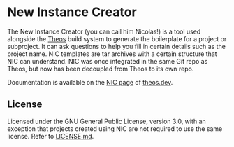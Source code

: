# New Instance Creator
The New Instance Creator (you can call him Nicolas!) is a tool used alongside the [Theos](https://theos.dev/docs/) build system to generate the boilerplate for a project or subproject. It can ask questions to help you fill in certain details such as the project name. NIC templates are tar archives with a certain structure that NIC can understand. NIC was once integrated in the same Git repo as Theos, but now has been decoupled from Theos to its own repo.

Documentation is available on the [NIC page](https://theos.dev/docs/nic) of [theos.dev](https://theos.dev/docs/).

## License
Licensed under the GNU General Public License, version 3.0, with an exception that projects created using NIC are not required to use the same license. Refer to [LICENSE.md](LICENSE.md).
